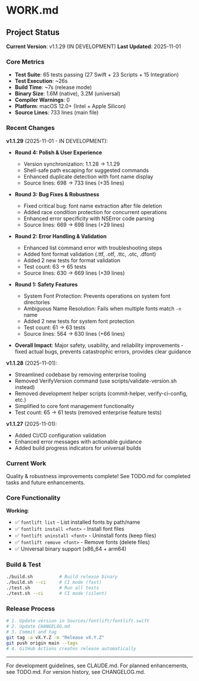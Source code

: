 # WORK.md
<!-- this_file: WORK.md -->

## Project Status

**Current Version**: v1.1.29 (IN DEVELOPMENT)
**Last Updated**: 2025-11-01

### Core Metrics

- **Test Suite**: 65 tests passing (27 Swift + 23 Scripts + 15 Integration)
- **Test Execution**: ~26s
- **Build Time**: ~7s (release mode)
- **Binary Size**: 1.6M (native), 3.2M (universal)
- **Compiler Warnings**: 0
- **Platform**: macOS 12.0+ (Intel + Apple Silicon)
- **Source Lines**: 733 lines (main file)

### Recent Changes

**v1.1.29** (2025-11-01 - IN DEVELOPMENT):
- **Round 4: Polish & User Experience**
  - Version synchronization: 1.1.28 → 1.1.29
  - Shell-safe path escaping for suggested commands
  - Enhanced duplicate detection with font name display
  - Source lines: 698 → 733 lines (+35 lines)

- **Round 3: Bug Fixes & Robustness**
  - Fixed critical bug: font name extraction after file deletion
  - Added race condition protection for concurrent operations
  - Enhanced error specificity with NSError code parsing
  - Source lines: 669 → 698 lines (+29 lines)

- **Round 2: Error Handling & Validation**
  - Enhanced list command error with troubleshooting steps
  - Added font format validation (.ttf, .otf, .ttc, .otc, .dfont)
  - Added 2 new tests for format validation
  - Test count: 63 → 65 tests
  - Source lines: 630 → 669 lines (+39 lines)

- **Round 1: Safety Features**
  - System Font Protection: Prevents operations on system font directories
  - Ambiguous Name Resolution: Fails when multiple fonts match `-n` name
  - Added 2 new tests for system font protection
  - Test count: 61 → 63 tests
  - Source lines: 564 → 630 lines (+66 lines)

- **Overall Impact**: Major safety, usability, and reliability improvements - fixed actual bugs, prevents catastrophic errors, provides clear guidance

**v1.1.28** (2025-11-01):
- Streamlined codebase by removing enterprise tooling
- Removed VerifyVersion command (use scripts/validate-version.sh instead)
- Removed development helper scripts (commit-helper, verify-ci-config, etc.)
- Simplified to core font management functionality
- Test count: 65 → 61 tests (removed enterprise feature tests)

**v1.1.27** (2025-11-01):
- Added CI/CD configuration validation
- Enhanced error messages with actionable guidance
- Added build progress indicators for universal builds

### Current Work

Quality & robustness improvements complete! See TODO.md for completed tasks and future enhancements.

### Core Functionality

**Working**:
- ✅ `fontlift list` - List installed fonts by path/name
- ✅ `fontlift install <font>` - Install font files
- ✅ `fontlift uninstall <font>` - Uninstall fonts (keep files)
- ✅ `fontlift remove <font>` - Remove fonts (delete files)
- ✅ Universal binary support (x86_64 + arm64)

### Build & Test

```bash
./build.sh          # Build release binary
./build.sh --ci     # CI mode (fast)
./test.sh           # Run all tests
./test.sh --ci      # CI mode (silent)
```

### Release Process

```bash
# 1. Update version in Sources/fontlift/fontlift.swift
# 2. Update CHANGELOG.md
# 3. Commit and tag
git tag -a vX.Y.Z -m "Release vX.Y.Z"
git push origin main --tags
# 4. GitHub Actions creates release automatically
```

---

For development guidelines, see CLAUDE.md.
For planned enhancements, see TODO.md.
For version history, see CHANGELOG.md.
